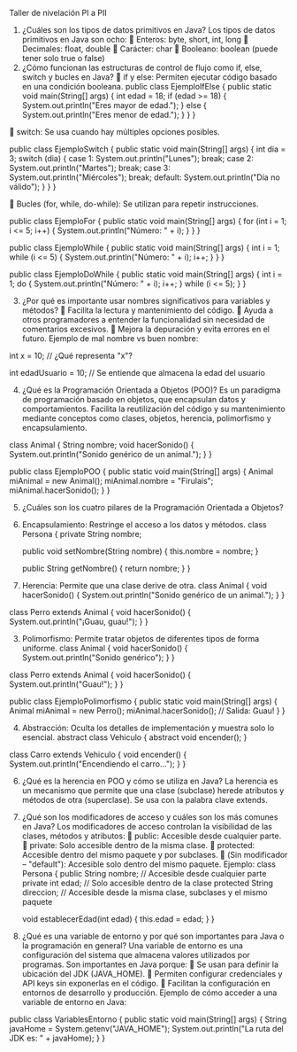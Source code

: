 Taller de nivelación PI a PII 
1. ¿Cuáles son los tipos de datos primitivos en Java? 
Los tipos de datos primitivos en Java son ocho: 
 Enteros: byte, short, int, long 
 Decimales: float, double 
 Carácter: char 
 Booleano: boolean (puede tener solo true o false) 
2. ¿Cómo funcionan las estructuras de control de flujo como if, else, switch 
y bucles en Java? 
 if y else: Permiten ejecutar código basado en una condición booleana.
public class EjemploIfElse {
    public static void main(String[] args) {
        int edad = 18;
        if (edad >= 18) {
            System.out.println("Eres mayor de edad.");
        } else {
            System.out.println("Eres menor de edad.");
        }
    }
}

 switch: Se usa cuando hay múltiples opciones posibles. 

public class EjemploSwitch {
    public static void main(String[] args) {
        int dia = 3;
        switch (dia) {
            case 1: System.out.println("Lunes"); break;
            case 2: System.out.println("Martes"); break;
            case 3: System.out.println("Miércoles"); break;
            default: System.out.println("Día no válido");
        }
    }
}

 Bucles (for, while, do-while): Se utilizan para repetir instrucciones. 

public class EjemploFor {
    public static void main(String[] args) {
        for (int i = 1; i <= 5; i++) {
            System.out.println("Número: " + i);
        }
    }
}

public class EjemploWhile {
    public static void main(String[] args) {
        int i = 1;
        while (i <= 5) {
            System.out.println("Número: " + i);
            i++;
        }
    }
}

public class EjemploDoWhile {
    public static void main(String[] args) {
        int i = 1;
        do {
            System.out.println("Número: " + i);
            i++;
        } while (i <= 5);
    }
}

3. ¿Por qué es importante usar nombres significativos para variables y 
métodos? 
 Facilita la lectura y mantenimiento del código. 
 Ayuda a otros programadores a entender la funcionalidad sin 
necesidad de comentarios excesivos. 
 Mejora la depuración y evita errores en el futuro. 
Ejemplo de mal nombre vs buen nombre:

int x = 10; // ¿Qué representa "x"?

int edadUsuario = 10; // Se entiende que almacena la edad del usuario

4. ¿Qué es la Programación Orientada a Objetos (POO)? 
Es un paradigma de programación basado en objetos, que encapsulan datos y 
comportamientos. Facilita la reutilización del código y su mantenimiento 
mediante conceptos como clases, objetos, herencia, polimorfismo y 
encapsulamiento.

class Animal {
    String nombre;
    void hacerSonido() {
        System.out.println("Sonido genérico de un animal.");
    }
}

public class EjemploPOO {
    public static void main(String[] args) {
        Animal miAnimal = new Animal();
        miAnimal.nombre = "Firulais";
        miAnimal.hacerSonido();
    }
}

5. ¿Cuáles son los cuatro pilares de la Programación Orientada a Objetos? 
1. Encapsulamiento: Restringe el acceso a los datos y métodos. 
class Persona {
    private String nombre;

    public void setNombre(String nombre) {
        this.nombre = nombre;
    }

    public String getNombre() {
        return nombre;
    }
}
2. Herencia: Permite que una clase derive de otra. 
class Animal {
    void hacerSonido() {
        System.out.println("Sonido genérico de un animal.");
    }
}

class Perro extends Animal {
    void hacerSonido() {
        System.out.println("¡Guau, guau!");
    }
}

3. Polimorfismo: Permite tratar objetos de diferentes tipos de forma 
uniforme. 
class Animal {
    void hacerSonido() {
        System.out.println("Sonido genérico");
    }
}

class Perro extends Animal {
    void hacerSonido() {
        System.out.println("Guau!");
    }
}

public class EjemploPolimorfismo {
    public static void main(String[] args) {
        Animal miAnimal = new Perro();
        miAnimal.hacerSonido(); // Salida: Guau!
    }
}

4. Abstracción: Oculta los detalles de implementación y muestra solo lo 
esencial.
abstract class Vehiculo {
    abstract void encender();
}

class Carro extends Vehiculo {
    void encender() {
        System.out.println("Encendiendo el carro...");
    }
}


6. ¿Qué es la herencia en POO y cómo se utiliza en Java? 
La herencia es un mecanismo que permite que una clase (subclase) herede 
atributos y métodos de otra (superclase). Se usa con la palabra clave extends. 
7. ¿Qué son los modificadores de acceso y cuáles son los más comunes en 
Java? 
Los modificadores de acceso controlan la visibilidad de las clases, métodos y 
atributos: 
 public: Accesible desde cualquier parte. 
 private: Solo accesible dentro de la misma clase. 
 protected: Accesible dentro del mismo paquete y por subclases. 
 (Sin modificador – "default"): Accesible solo dentro del mismo 
paquete. 
Ejemplo:
class Persona {
    public String nombre; // Accesible desde cualquier parte
    private int edad; // Solo accesible dentro de la clase
    protected String direccion; // Accesible desde la misma clase, subclases y el mismo paquete

    void establecerEdad(int edad) {
        this.edad = edad;
    }
}

8. ¿Qué es una variable de entorno y por qué son importantes para Java o 
la programación en general? 
Una variable de entorno es una configuración del sistema que almacena 
valores utilizados por programas. Son importantes en Java porque: 
 Se usan para definir la ubicación del JDK (JAVA_HOME). 
 Permiten configurar credenciales y API keys sin exponerlas en el 
código. 
 Facilitan la configuración en entornos de desarrollo y producción. 
Ejemplo de cómo acceder a una variable de entorno en Java:

public class VariablesEntorno {
    public static void main(String[] args) {
        String javaHome = System.getenv("JAVA_HOME");
        System.out.println("La ruta del JDK es: " + javaHome);
    }
}

